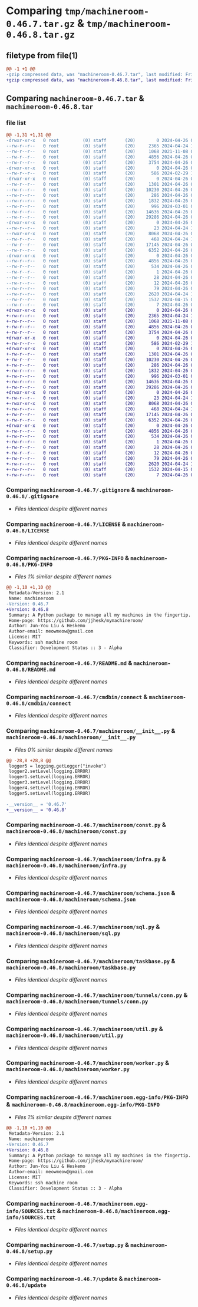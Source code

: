# Comparing `tmp/machineroom-0.46.7.tar.gz` & `tmp/machineroom-0.46.8.tar.gz`

## filetype from file(1)

```diff
@@ -1 +1 @@
-gzip compressed data, was "machineroom-0.46.7.tar", last modified: Fri Apr 26 04:15:21 2024, max compression
+gzip compressed data, was "machineroom-0.46.8.tar", last modified: Fri Apr 26 04:15:55 2024, max compression
```

## Comparing `machineroom-0.46.7.tar` & `machineroom-0.46.8.tar`

### file list

```diff
@@ -1,31 +1,31 @@
-drwxr-xr-x   0 root         (0) staff       (20)        0 2024-04-26 04:15:21.397859 machineroom-0.46.7/
--rw-r--r--   0 root         (0) staff       (20)     2365 2024-04-24 18:48:26.000000 machineroom-0.46.7/.gitignore
--rw-r--r--   0 root         (0) staff       (20)     1068 2021-11-08 07:40:45.000000 machineroom-0.46.7/LICENSE
--rw-r--r--   0 root         (0) staff       (20)     4856 2024-04-26 04:15:21.397549 machineroom-0.46.7/PKG-INFO
--rw-r--r--   0 root         (0) staff       (20)     3754 2024-04-26 03:38:34.000000 machineroom-0.46.7/README.md
-drwxr-xr-x   0 root         (0) staff       (20)        0 2024-04-26 04:15:21.349972 machineroom-0.46.7/cmdbin/
--rw-r--r--   0 root         (0) staff       (20)      586 2024-02-29 11:48:22.000000 machineroom-0.46.7/cmdbin/connect
-drwxr-xr-x   0 root         (0) staff       (20)        0 2024-04-26 04:15:21.355852 machineroom-0.46.7/machineroom/
--rw-r--r--   0 root         (0) staff       (20)     1301 2024-04-26 04:15:21.000000 machineroom-0.46.7/machineroom/__init__.py
--rw-r--r--   0 root         (0) staff       (20)    10230 2024-04-26 03:55:10.000000 machineroom-0.46.7/machineroom/const.py
--rw-r--r--   0 root         (0) staff       (20)      286 2024-04-26 04:12:22.000000 machineroom-0.46.7/machineroom/errs.py
--rw-r--r--   0 root         (0) staff       (20)     1832 2024-04-26 03:58:26.000000 machineroom-0.46.7/machineroom/infra.py
--rw-r--r--   0 root         (0) staff       (20)      996 2024-03-01 05:35:23.000000 machineroom-0.46.7/machineroom/schema.json
--rw-r--r--   0 root         (0) staff       (20)    14636 2024-04-26 02:51:44.000000 machineroom-0.46.7/machineroom/sql.py
--rw-r--r--   0 root         (0) staff       (20)    29286 2024-04-26 04:14:57.000000 machineroom-0.46.7/machineroom/taskbase.py
-drwxr-xr-x   0 root         (0) staff       (20)        0 2024-04-26 04:15:21.360608 machineroom-0.46.7/machineroom/tunnels/
--rw-r--r--   0 root         (0) staff       (20)       23 2024-04-24 17:37:19.000000 machineroom-0.46.7/machineroom/tunnels/__init__.py
--rwxr-xr-x   0 root         (0) staff       (20)     8068 2024-04-26 03:02:40.000000 machineroom-0.46.7/machineroom/tunnels/conn.py
--rw-r--r--   0 root         (0) staff       (20)      468 2024-04-24 17:12:31.000000 machineroom-0.46.7/machineroom/tunnels/fork.py
--rw-r--r--   0 root         (0) staff       (20)    17145 2024-04-26 04:04:43.000000 machineroom-0.46.7/machineroom/util.py
--rw-r--r--   0 root         (0) staff       (20)     6352 2024-04-26 03:58:26.000000 machineroom-0.46.7/machineroom/worker.py
-drwxr-xr-x   0 root         (0) staff       (20)        0 2024-04-26 04:15:21.396047 machineroom-0.46.7/machineroom.egg-info/
--rw-r--r--   0 root         (0) staff       (20)     4856 2024-04-26 04:15:21.000000 machineroom-0.46.7/machineroom.egg-info/PKG-INFO
--rw-r--r--   0 root         (0) staff       (20)      534 2024-04-26 04:15:21.000000 machineroom-0.46.7/machineroom.egg-info/SOURCES.txt
--rw-r--r--   0 root         (0) staff       (20)        1 2024-04-26 04:15:21.000000 machineroom-0.46.7/machineroom.egg-info/dependency_links.txt
--rw-r--r--   0 root         (0) staff       (20)       28 2024-04-26 04:15:21.000000 machineroom-0.46.7/machineroom.egg-info/requires.txt
--rw-r--r--   0 root         (0) staff       (20)       12 2024-04-26 04:15:21.000000 machineroom-0.46.7/machineroom.egg-info/top_level.txt
--rw-r--r--   0 root         (0) staff       (20)       79 2024-04-26 04:15:21.398487 machineroom-0.46.7/setup.cfg
--rw-r--r--   0 root         (0) staff       (20)     2620 2024-04-24 14:34:36.000000 machineroom-0.46.7/setup.py
--rw-r--r--   0 root         (0) staff       (20)     1532 2024-04-15 07:27:18.000000 machineroom-0.46.7/update
--rw-r--r--   0 root         (0) staff       (20)        7 2024-04-26 04:15:14.000000 machineroom-0.46.7/version
+drwxr-xr-x   0 root         (0) staff       (20)        0 2024-04-26 04:15:55.261637 machineroom-0.46.8/
+-rw-r--r--   0 root         (0) staff       (20)     2365 2024-04-24 18:48:26.000000 machineroom-0.46.8/.gitignore
+-rw-r--r--   0 root         (0) staff       (20)     1068 2021-11-08 07:40:45.000000 machineroom-0.46.8/LICENSE
+-rw-r--r--   0 root         (0) staff       (20)     4856 2024-04-26 04:15:55.261448 machineroom-0.46.8/PKG-INFO
+-rw-r--r--   0 root         (0) staff       (20)     3754 2024-04-26 03:38:34.000000 machineroom-0.46.8/README.md
+drwxr-xr-x   0 root         (0) staff       (20)        0 2024-04-26 04:15:55.252997 machineroom-0.46.8/cmdbin/
+-rw-r--r--   0 root         (0) staff       (20)      586 2024-02-29 11:48:22.000000 machineroom-0.46.8/cmdbin/connect
+drwxr-xr-x   0 root         (0) staff       (20)        0 2024-04-26 04:15:55.256862 machineroom-0.46.8/machineroom/
+-rw-r--r--   0 root         (0) staff       (20)     1301 2024-04-26 04:15:55.000000 machineroom-0.46.8/machineroom/__init__.py
+-rw-r--r--   0 root         (0) staff       (20)    10230 2024-04-26 03:55:10.000000 machineroom-0.46.8/machineroom/const.py
+-rw-r--r--   0 root         (0) staff       (20)      286 2024-04-26 04:12:22.000000 machineroom-0.46.8/machineroom/errs.py
+-rw-r--r--   0 root         (0) staff       (20)     1832 2024-04-26 03:58:26.000000 machineroom-0.46.8/machineroom/infra.py
+-rw-r--r--   0 root         (0) staff       (20)      996 2024-03-01 05:35:23.000000 machineroom-0.46.8/machineroom/schema.json
+-rw-r--r--   0 root         (0) staff       (20)    14636 2024-04-26 02:51:44.000000 machineroom-0.46.8/machineroom/sql.py
+-rw-r--r--   0 root         (0) staff       (20)    29286 2024-04-26 04:14:57.000000 machineroom-0.46.8/machineroom/taskbase.py
+drwxr-xr-x   0 root         (0) staff       (20)        0 2024-04-26 04:15:55.260152 machineroom-0.46.8/machineroom/tunnels/
+-rw-r--r--   0 root         (0) staff       (20)       23 2024-04-24 17:37:19.000000 machineroom-0.46.8/machineroom/tunnels/__init__.py
+-rwxr-xr-x   0 root         (0) staff       (20)     8068 2024-04-26 03:02:40.000000 machineroom-0.46.8/machineroom/tunnels/conn.py
+-rw-r--r--   0 root         (0) staff       (20)      468 2024-04-24 17:12:31.000000 machineroom-0.46.8/machineroom/tunnels/fork.py
+-rw-r--r--   0 root         (0) staff       (20)    17145 2024-04-26 04:04:43.000000 machineroom-0.46.8/machineroom/util.py
+-rw-r--r--   0 root         (0) staff       (20)     6352 2024-04-26 03:58:26.000000 machineroom-0.46.8/machineroom/worker.py
+drwxr-xr-x   0 root         (0) staff       (20)        0 2024-04-26 04:15:55.260743 machineroom-0.46.8/machineroom.egg-info/
+-rw-r--r--   0 root         (0) staff       (20)     4856 2024-04-26 04:15:55.000000 machineroom-0.46.8/machineroom.egg-info/PKG-INFO
+-rw-r--r--   0 root         (0) staff       (20)      534 2024-04-26 04:15:55.000000 machineroom-0.46.8/machineroom.egg-info/SOURCES.txt
+-rw-r--r--   0 root         (0) staff       (20)        1 2024-04-26 04:15:55.000000 machineroom-0.46.8/machineroom.egg-info/dependency_links.txt
+-rw-r--r--   0 root         (0) staff       (20)       28 2024-04-26 04:15:55.000000 machineroom-0.46.8/machineroom.egg-info/requires.txt
+-rw-r--r--   0 root         (0) staff       (20)       12 2024-04-26 04:15:55.000000 machineroom-0.46.8/machineroom.egg-info/top_level.txt
+-rw-r--r--   0 root         (0) staff       (20)       79 2024-04-26 04:15:55.262302 machineroom-0.46.8/setup.cfg
+-rw-r--r--   0 root         (0) staff       (20)     2620 2024-04-24 14:34:36.000000 machineroom-0.46.8/setup.py
+-rw-r--r--   0 root         (0) staff       (20)     1532 2024-04-15 07:27:18.000000 machineroom-0.46.8/update
+-rw-r--r--   0 root         (0) staff       (20)        7 2024-04-26 04:15:52.000000 machineroom-0.46.8/version
```

### Comparing `machineroom-0.46.7/.gitignore` & `machineroom-0.46.8/.gitignore`

 * *Files identical despite different names*

### Comparing `machineroom-0.46.7/LICENSE` & `machineroom-0.46.8/LICENSE`

 * *Files identical despite different names*

### Comparing `machineroom-0.46.7/PKG-INFO` & `machineroom-0.46.8/PKG-INFO`

 * *Files 1% similar despite different names*

```diff
@@ -1,10 +1,10 @@
 Metadata-Version: 2.1
 Name: machineroom
-Version: 0.46.7
+Version: 0.46.8
 Summary: A Python package to manage all my machines in the fingertip.
 Home-page: https://github.com/jjhesk/mymachineroom/
 Author: Jun-You Liu & Heskemo
 Author-email: meowmeow@gmail.com
 License: MIT
 Keywords: ssh machine room
 Classifier: Development Status :: 3 - Alpha
```

### Comparing `machineroom-0.46.7/README.md` & `machineroom-0.46.8/README.md`

 * *Files identical despite different names*

### Comparing `machineroom-0.46.7/cmdbin/connect` & `machineroom-0.46.8/cmdbin/connect`

 * *Files identical despite different names*

### Comparing `machineroom-0.46.7/machineroom/__init__.py` & `machineroom-0.46.8/machineroom/__init__.py`

 * *Files 0% similar despite different names*

```diff
@@ -28,8 +28,8 @@
 logger5 = logging.getLogger("invoke")
 logger2.setLevel(logging.ERROR)
 logger1.setLevel(logging.ERROR)
 logger3.setLevel(logging.ERROR)
 logger4.setLevel(logging.ERROR)
 logger5.setLevel(logging.ERROR)
 
-__version__ = '0.46.7'
+__version__ = '0.46.8'
```

### Comparing `machineroom-0.46.7/machineroom/const.py` & `machineroom-0.46.8/machineroom/const.py`

 * *Files identical despite different names*

### Comparing `machineroom-0.46.7/machineroom/infra.py` & `machineroom-0.46.8/machineroom/infra.py`

 * *Files identical despite different names*

### Comparing `machineroom-0.46.7/machineroom/schema.json` & `machineroom-0.46.8/machineroom/schema.json`

 * *Files identical despite different names*

### Comparing `machineroom-0.46.7/machineroom/sql.py` & `machineroom-0.46.8/machineroom/sql.py`

 * *Files identical despite different names*

### Comparing `machineroom-0.46.7/machineroom/taskbase.py` & `machineroom-0.46.8/machineroom/taskbase.py`

 * *Files identical despite different names*

### Comparing `machineroom-0.46.7/machineroom/tunnels/conn.py` & `machineroom-0.46.8/machineroom/tunnels/conn.py`

 * *Files identical despite different names*

### Comparing `machineroom-0.46.7/machineroom/util.py` & `machineroom-0.46.8/machineroom/util.py`

 * *Files identical despite different names*

### Comparing `machineroom-0.46.7/machineroom/worker.py` & `machineroom-0.46.8/machineroom/worker.py`

 * *Files identical despite different names*

### Comparing `machineroom-0.46.7/machineroom.egg-info/PKG-INFO` & `machineroom-0.46.8/machineroom.egg-info/PKG-INFO`

 * *Files 1% similar despite different names*

```diff
@@ -1,10 +1,10 @@
 Metadata-Version: 2.1
 Name: machineroom
-Version: 0.46.7
+Version: 0.46.8
 Summary: A Python package to manage all my machines in the fingertip.
 Home-page: https://github.com/jjhesk/mymachineroom/
 Author: Jun-You Liu & Heskemo
 Author-email: meowmeow@gmail.com
 License: MIT
 Keywords: ssh machine room
 Classifier: Development Status :: 3 - Alpha
```

### Comparing `machineroom-0.46.7/machineroom.egg-info/SOURCES.txt` & `machineroom-0.46.8/machineroom.egg-info/SOURCES.txt`

 * *Files identical despite different names*

### Comparing `machineroom-0.46.7/setup.py` & `machineroom-0.46.8/setup.py`

 * *Files identical despite different names*

### Comparing `machineroom-0.46.7/update` & `machineroom-0.46.8/update`

 * *Files identical despite different names*

